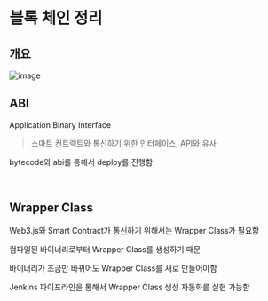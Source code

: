 # 블록 체인 정리

## 개요

![image](https://user-images.githubusercontent.com/93081720/192403949-b570c293-ad4b-4bcd-bbda-cb387321f967.png)

## ABI

Application Binary Interface

> 스마트 컨트랙트와 통신하기 위한 인터페이스, API와 유사

bytecode와 abi를 통해서 deploy를 진행함

<br>

## Wrapper Class

Web3.js와 Smart Contract가 통신하기 위해서는 Wrapper Class가 필요함

컴파일된 바이너리로부터 Wrapper Class를 생성하기 때문

바이너리가 조금만 바뀌어도 Wrapper Class를 새로 만들어야함

Jenkins 파이프라인을 통해서 Wrapper Class 생성 자동화를 실현 가능함